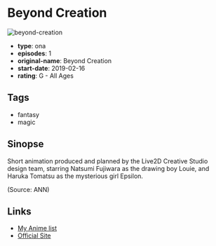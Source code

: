 # Beyond Creation

![beyond-creation](https://cdn.myanimelist.net/images/anime/1123/99276.jpg)

-   **type**: ona
-   **episodes**: 1
-   **original-name**: Beyond Creation
-   **start-date**: 2019-02-16
-   **rating**: G - All Ages

## Tags

-   fantasy
-   magic

## Sinopse

Short animation produced and planned by the Live2D Creative Studio design team, starring Natsumi Fujiwara as the drawing boy Louie, and Haruka Tomatsu as the mysterious girl Epsilon.

(Source: ANN)

## Links

-   [My Anime list](https://myanimelist.net/anime/39334/Beyond_Creation)
-   [Official Site](https://www.youtube.com/watch?v=96sI9azWMcM)
